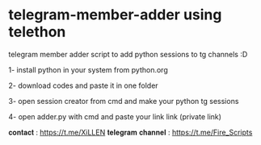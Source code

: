 # telegram-member-adder using telethon
telegram member adder script to add python sessions to tg channels :D

1- install python in your system from python.org


2- download codes and paste it in one folder 


3- open session creator from cmd and make your python tg sessions


4- open adder.py with cmd and paste your link link (private link) 



𝐜𝐨𝐧𝐭𝐚𝐜𝐭 : https://t.me/XiLLEN
𝐭𝐞𝐥𝐞𝐠𝐫𝐚𝐦 𝐜𝐡𝐚𝐧𝐧𝐞𝐥 : https://t.me/Fire_Scripts
